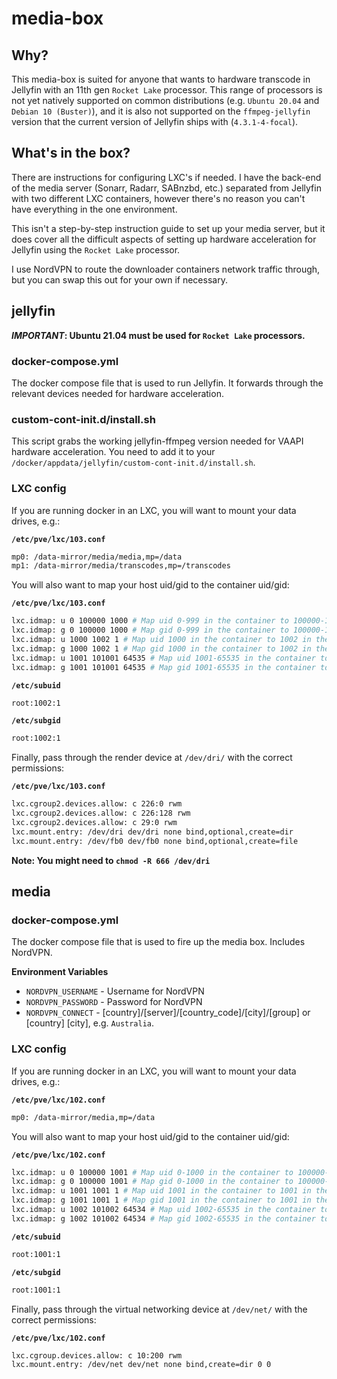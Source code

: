 # media-box

## Why?
This media-box is suited for anyone that wants to hardware transcode in Jellyfin with an 11th gen `Rocket Lake` processor. This range of processors is not yet natively supported on common distributions (e.g. `Ubuntu 20.04` and `Debian 10 (Buster)`), and it is also not supported on the `ffmpeg-jellyfin` version that the current version of Jellyfin ships with (`4.3.1-4-focal`).

## What's in the box?
There are instructions for configuring LXC's if needed. I have the back-end of the media server (Sonarr, Radarr, SABnzbd, etc.) separated from Jellyfin with two different LXC containers, however there's no reason you can't have everything in the one environment.

This isn't a step-by-step instruction guide to set up your media server, but it does cover all the difficult aspects of setting up hardware acceleration for Jellyfin using the `Rocket Lake` processor.

I use NordVPN to route the downloader containers network traffic through, but you can swap this out for your own if necessary.

## jellyfin
***IMPORTANT*: Ubuntu 21.04 must be used for `Rocket Lake` processors.**

### docker-compose.yml
The docker compose file that is used to run Jellyfin. It forwards through the relevant devices needed for hardware acceleration.

### custom-cont-init.d/install.sh
This script grabs the working jellyfin-ffmpeg version needed for VAAPI hardware acceleration. You need to add it to your `/docker/appdata/jellyfin/custom-cont-init.d/install.sh`.

### LXC config
If you are running docker in an LXC, you will want to mount your data drives, e.g.:

**`/etc/pve/lxc/103.conf`**
```bash
mp0: /data-mirror/media/media,mp=/data
mp1: /data-mirror/media/transcodes,mp=/transcodes
```

You will also want to map your host uid/gid to the container uid/gid:

**`/etc/pve/lxc/103.conf`**
```bash
lxc.idmap: u 0 100000 1000 # Map uid 0-999 in the container to 100000-100999 in the host
lxc.idmap: g 0 100000 1000 # Map gid 0-999 in the container to 100000-100999 in the host
lxc.idmap: u 1000 1002 1 # Map uid 1000 in the container to 1002 in the host
lxc.idmap: g 1000 1002 1 # Map gid 1000 in the container to 1002 in the host
lxc.idmap: u 1001 101001 64535 # Map uid 1001-65535 in the container to 101001-165535 in the host
lxc.idmap: g 1001 101001 64535 # Map gid 1001-65535 in the container to 101001-165535 in the host
```

**`/etc/subuid`**
```bash
root:1002:1
```

**`/etc/subgid`**
```bash
root:1002:1
```

Finally, pass through the render device at `/dev/dri/` with the correct permissions:

**`/etc/pve/lxc/103.conf`**
```bash
lxc.cgroup2.devices.allow: c 226:0 rwm
lxc.cgroup2.devices.allow: c 226:128 rwm
lxc.cgroup2.devices.allow: c 29:0 rwm
lxc.mount.entry: /dev/dri dev/dri none bind,optional,create=dir
lxc.mount.entry: /dev/fb0 dev/fb0 none bind,optional,create=file
```
**Note: You might need to `chmod -R 666 /dev/dri`**

## media
### docker-compose.yml
The docker compose file that is used to fire up the media box. Includes NordVPN.

**Environment Variables**
* `NORDVPN_USERNAME` - Username for NordVPN
* `NORDVPN_PASSWORD` - Password for NordVPN
* `NORDVPN_CONNECT` -  [country]/[server]/[country_code]/[city]/[group] or [country] [city], e.g. `Australia`.

### LXC config
If you are running docker in an LXC, you will want to mount your data drives, e.g.:

**`/etc/pve/lxc/102.conf`**
```bash
mp0: /data-mirror/media,mp=/data
```

You will also want to map your host uid/gid to the container uid/gid:

**`/etc/pve/lxc/102.conf`**
```bash
lxc.idmap: u 0 100000 1001 # Map uid 0-1000 in the container to 100000-101000 in the host
lxc.idmap: g 0 100000 1001 # Map gid 0-1000 in the container to 100000-101000 in the host
lxc.idmap: u 1001 1001 1 # Map uid 1001 in the container to 1001 in the host
lxc.idmap: g 1001 1001 1 # Map gid 1001 in the container to 1001 in the host
lxc.idmap: u 1002 101002 64534 # Map uid 1002-65535 in the container to 101002-165535 in the host
lxc.idmap: g 1002 101002 64534 # Map gid 1002-65535 in the container to 101002-165535 in the host
```

**`/etc/subuid`**
```bash
root:1001:1
```

**`/etc/subgid`**
```bash
root:1001:1
```

Finally, pass through the virtual networking device at `/dev/net/` with the correct permissions:

**`/etc/pve/lxc/102.conf`**
```bash
lxc.cgroup.devices.allow: c 10:200 rwm
lxc.mount.entry: /dev/net dev/net none bind,create=dir 0 0
```
